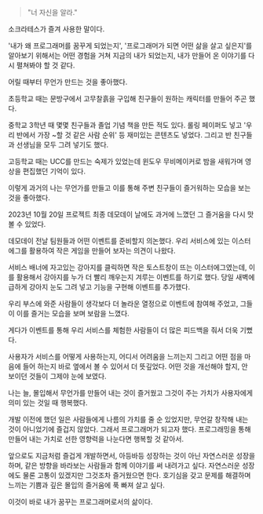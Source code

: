 > "너 자신을 알라."

소크라테스가 즐겨 사용한 말이다.

'내가 왜 프로그래머를 꿈꾸게 되었는지', '프로그래머가 되면 어떤 삶을 살고 싶은지'를 알아보기 위해서는 어떤 경험을 거쳐 지금의 내가 되었는지, 내가 만들어 온 이야기를 다시 펼쳐봐야 할 것 같다.

어릴 때부터 무언가 만드는 것을 좋아했다.

초등학교 때는 문방구에서 고무찰흙을 구입해 친구들이 원하는 캐릭터를 만들어 주곤 했다.

중학교 3학년 때 몇몇 친구들과 졸업 기념 책을 만든 적도 있다. 롤링 페이퍼도 넣고 '우리 반에서 가장 ~할 것 같은 사람 순위' 등 재미있는 콘텐츠도 넣었다. 그리고 반 친구들과 선생님을 모두 그려 넣기도 했다.

고등학교 때는 UCC를 만드는 숙제가 있었는데 윈도우 무비메이커로 밤을 새워가며 영상을 편집했던 기억이 있다.

이렇게 과거의 나는 무언가를 만들고 이를 통해 주변 친구들이 즐거워하는 모습을 보는 것을 좋아했다.

2023년 10월 20일 프로젝트 최종 데모데이 날에도 과거에 느꼈던 그 즐거움을 다시 맛볼 수 있었다.

데모데이 전날 팀원들과 어떤 이벤트를 준비할지 의논했다. 우리 서비스에 있는 이스터에그를 활용하여 작은 게임을 만들어 보자는 의견이 나왔다.

서비스 배너에 자고있는 강아지를 클릭하면 작은 토스트창이 뜨는 이스터에그였는데, 이를 활용해서 강아지를 누가 더 빨리 깨우는지 겨루는 이벤트를 하기로 했다. 당일 새벽에 급하게 강아지 눈도 그려 넣고 기능을 구현해 이벤트를 추가했다.

우리 부스에 와준 사람들이 생각보다 더 놀라운 열정으로 이벤트에 참여해 주었고, 그들이 이를 즐거는 모습을 보며 보람을 느꼈다.

게다가 이벤트를 통해 우리 서비스를 체험한 사람들이 더 많은 피드백을 줘서 더욱 기뻤다.

사용자가 서비스를 어떻게 사용하는지, 어디서 어려움을 느끼는지 그리고 어떤 점을 마음에 들어 하는지 바로 옆에서 볼 수 있어서 더 뜻깊었다. 어떤 것을 개선해야 할지, 안 보이던 것들이 그제야 눈에 보였다.

나는 늘, 몰입해서 무언가를 만들어 내는 것이 즐거웠고 그것이 주는 가치가 사용자에게 의미 있는 것일 때 행복했다.

개발 이전에 했던 일은 사람들에게 나름의 가치를 줄 순 있었지만, 무언갈 창작해 내는 것이 아니었기에 즐겁지 않았다.
그래서 프로그래머가 되고자 했다. 프로그래밍을 통해 만들어 내는 가치로 선한 영향력을 나눈다면 행복할 것 같아서.

앞으로도 지금처럼 즐겁게 개발하면서, 아등바등 성장하는 것이 아닌 자연스러운 성장을 하며, 같은 방향을 바라보는 사람들과 함께 이야기를 써 내려가고 싶다.
자연스러운 성장에도 물론 고통이 있겠지만 그것조차 즐거웠으면 한다. 호기심을 갖고 문제를 해결하며 느끼는 기쁨과 깊은 몰입의 즐거움에 푹 빠져 살고 싶다.

이것이 바로 내가 꿈꾸는 프로그래머로서의 삶이다.
